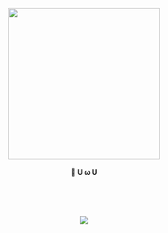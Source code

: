<!-- Pixel Octocat U ω U -->
<p align="center"><img width="300" height="300" src="https://i.imgur.com/la69ZAg.gif/300/300"><br><br> 🌼 <b> U ω U </b></p><br/></br></br>

<!-- Most Used Languages loolll -->
<p align="center">
<img src="https://metrics.lecoq.io/Fasilisleet?template=classic&base.header=0&base.activity=0&base.community=0&base.repositories=0&base.metadata=0&languages=8&config.timezone=America%2FLos_Angeles&config.animated=true">
</p>

<!--
**Fasilisleet/Fasilisleet** is a ✨ _special_ ✨ repository because its `README.md` (this file) appears on your GitHub profile.

Here are some ideas to get you started:

- 🔭 I’m currently working on ...
- 🌱 I’m currently learning ...
- 👯 I’m looking to collaborate on ...
- 🤔 I’m looking for help with ...
- 💬 Ask me about ...
- 📫 How to reach me: ...
- 😄 Pronouns: ...
- ⚡ Fun fact: ...
-->
